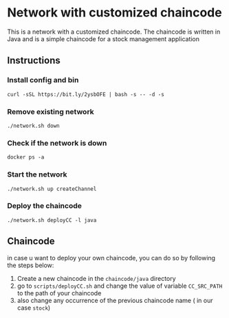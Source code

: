 # Network with customized chaincode

This is a network with a customized chaincode. The chaincode is written in Java and is a simple chaincode for a stock management application

## Instructions

### Install config and bin
```shell
curl -sSL https://bit.ly/2ysbOFE | bash -s -- -d -s
```

### Remove existing network
```shell
./network.sh down
```
### Check if the network is down
```shell
docker ps -a
```

### Start the network
```shell
./network.sh up createChannel
```

### Deploy the chaincode
```shell
./network.sh deployCC -l java
```


## Chaincode

in case u want to deploy your own chaincode, you can do so by following the steps below:

1. Create a new chaincode in the `chaincode/java` directory
2. go to `scripts/deployCC.sh` and change the value of variable `CC_SRC_PATH` to the path of your chaincode
3. also change any occurrence of the previous chaincode name ( in our case `stock`)
